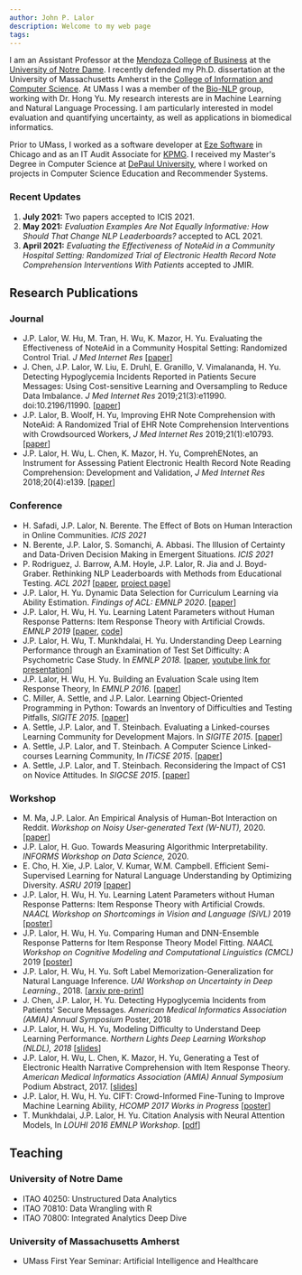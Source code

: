 ```yaml
---
author: John P. Lalor
description: Welcome to my web page
tags:
---
```



I am an Assistant Professor at the [Mendoza College of Business][mendoza] at the [University of Notre Dame][nd]. 
I recently defended my Ph.D. dissertation at the University of Massachusetts Amherst in the [College of Information and Computer Science][cics]. 
At UMass I was a member of the [Bio-NLP][bionlp] group, working with Dr. Hong Yu. 
My research interests are in Machine Learning and Natural Language Processing. 
I am particularly interested in model evaluation and quantifying uncertainty, as well as applications in biomedical informatics.

Prior to UMass, I worked as a software developer at [Eze Software][eze] in Chicago and as an IT Audit Associate for [KPMG][kpmg]. 
I received my Master's Degree in Computer Science at [DePaul University][depaul], where I worked on projects in Computer Science Education and Recommender Systems. 


### Recent Updates

1. **July 2021:** Two papers accepted to ICIS 2021. 
1. **May 2021:** *Evaluation Examples Are Not Equally Informative: How Should That Change NLP Leaderboards?* accepted to ACL 2021. 
1. **April 2021:** *Evaluating the Effectiveness of NoteAid in a Community Hospital Setting: Randomized Trial of Electronic Health Record Note Comprehension Interventions With Patients* accepted to JMIR.


## Research Publications 

### Journal 

- J.P. Lalor, W. Hu, M. Tran, H. Wu, K. Mazor, H. Yu. Evaluating the Effectiveness of NoteAid in a Community Hospital Setting: Randomized Control Trial. *J Med Internet Res* [[paper][jmir2020]]
- J. Chen, J.P. Lalor, W. Liu, E. Druhl, E. Granillo, V. Vimalananda, H. Yu. Detecting Hypoglycemia Incidents Reported in Patients Secure Messages: Using Cost-sensitive Learning and Oversampling to Reduce Data Imbalance. *J Med Internet Res* 2019;21(3):e11990. doi:10.2196/11990. [[paper][jmir hypo 2019]]
- J.P. Lalor, B. Woolf, H. Yu, Improving EHR Note Comprehension with NoteAid: A Randomized Trial of EHR Note Comprehension Interventions with Crowdsourced Workers, *J Med Internet Res* 2019;21(1):e10793. [[paper][jmir2019]]
- J.P. Lalor, H. Wu, L. Chen, K. Mazor, H. Yu, ComprehENotes, an Instrument for Assessing Patient Electronic Health Record Note Reading Comprehension: Development and Validation, *J Med Internet Res* 2018;20(4):e139. [[paper][jmir2018]]


### Conference 

- H. Safadi, J.P. Lalor, N. Berente. The Effect of Bots on Human Interaction in Online Communities. *ICIS 2021*
- N. Berente, J.P. Lalor, S. Somanchi, A. Abbasi. The Illusion of Certainty and Data-Driven Decision Making in Emergent Situations. *ICIS 2021*
- P. Rodriguez, J. Barrow, A.M. Hoyle, J.P. Lalor, R. Jia and J. Boyd-Graber. Rethinking NLP Leaderboards with Methods from Educational Testing. *ACL 2021* [[paper][acl2021], [project page][acl2021-pedro]]
- J.P. Lalor, H. Yu. Dynamic Data Selection for Curriculum Learning via Ability Estimation. *Findings of ACL: EMNLP 2020*. [[paper][emnlp2020]]
- J.P. Lalor, H. Wu, H. Yu. Learning Latent Parameters without Human Response Patterns: Item Response Theory with Artificial Crowds. *EMNLP 2019* [[paper][emnlp2019], [code][emnlp2019-github]]
- J.P. Lalor, H. Wu, T. Munkhdalai, H. Yu. Understanding Deep Learning Performance through an Examination of Test Set Difficulty: A Psychometric Case Study. In *EMNLP 2018.* [[paper][emnlp2018], [youtube link for presentation][emnlp2018-youtube]]
- J.P. Lalor, H. Wu, H. Yu. Building an Evaluation Scale using Item Response Theory, In *EMNLP 2016*. [[paper][emnlp2016]]
- C. Miller, A. Settle, and J.P. Lalor. Learning Object-Oriented Programming in Python: Towards an Inventory of Difficulties and Testing Pitfalls, *SIGITE 2015*. [[paper][miller2015sigite]]
- A. Settle, J.P. Lalor, and T. Steinbach. Evaluating a Linked-courses Learning Community for Development Majors. In *SIGITE 2015*. [[paper][settle2015sigite]]
- A. Settle, J.P. Lalor, and T. Steinbach. A Computer Science Linked-courses Learning Community, In *ITiCSE 2015*. [[paper][iticse2015]]
- A. Settle, J.P. Lalor, and T. Steinbach. Reconsidering the Impact of CS1 on Novice Attitudes. In *SIGCSE 2015*. [[paper][sigcse2015]]


### Workshop

- M. Ma, J.P. Lalor. An Empirical Analysis of Human-Bot Interaction on Reddit. *Workshop on Noisy User-generated Text (W-NUT),* 2020. [[paper][wnut2020]]
- J.P. Lalor, H. Guo. Towards Measuring Algorithmic Interpretability. *INFORMS Workshop on Data Science,* 2020.
- E. Cho, H. Xie, J.P. Lalor, V. Kumar, W.M. Campbell. Efficient Semi-Supervised Learning for Natural Language Understanding by Optimizing Diversity. *ASRU 2019* [[paper][amzn-paper]]
- J.P. Lalor, H. Wu, H. Yu. Learning Latent Parameters without Human Response Patterns: Item Response Theory with Artificial Crowds. *NAACL Workshop on Shortcomings in Vision and Language (SiVL)* 2019 [[poster][sivl-poster]]
- J.P. Lalor, H. Wu, H. Yu. Comparing Human and DNN-Ensemble Response Patterns for Item Response Theory Model Fitting. *NAACL Workshop on Cognitive Modeling and Computational Linguistics (CMCL)* 2019 [[poster][cmcl-poster]] 
- J.P. Lalor, H. Wu, H. Yu. Soft Label Memorization-Generalization for Natural Language Inference. *UAI Workshop on Uncertainty in Deep Learning.*, 2018. [[arxiv pre-print][slmg-arxiv]]
- J. Chen, J.P. Lalor, H. Yu. Detecting Hypoglycemia Incidents from Patients' Secure Messages. *American Medical Informatics Association (AMIA) Annual Symposium* Poster, 2018
- J.P. Lalor, H. Wu, H. Yu, Modeling Difficulty to Understand Deep Learning Performance. *Northern Lights Deep Learning Workshop (NLDL), 2018* [[slides][nldl2018]]
- J.P. Lalor, H. Wu, L. Chen, K. Mazor, H. Yu, Generating a Test of Electronic Health Narrative Comprehension with Item Response Theory. *American Medical Informatics Association (AMIA) Annual Symposium* Podium Abstract, 2017. [[slides][amia2017-slides]]
- J.P. Lalor, H. Wu, H. Yu. CIFT: Crowd-Informed Fine-Tuning to Improve Machine Learning Ability, *HCOMP 2017 Works in Progress* [[poster][hcomp2017]]
- T. Munkhdalai, J.P. Lalor, H. Yu. Citation Analysis with Neural Attention Models, In *LOUHI 2016 EMNLP Workshop*. [[pdf][louhi2016]]

## Teaching 

### University of Notre Dame

- ITAO 40250: Unstructured Data Analytics
- ITAO 70810: Data Wrangling with R 
- ITAO 70800: Integrated Analytics Deep Dive

### University of Massachusetts Amherst

- UMass First Year Seminar: Artificial Intelligence and Healthcare

[acl2021-pedro]: https://irt.pedro.ai
[acl2021]: https://aclanthology.org/2021.acl-long.346/
[amzn-paper]:https://arxiv.org/abs/1910.04196
[jmir2020]:https://www.jmir.org/2021/5/e26354
[amia2018]: ./amia18
[comprehenotes-page]:./ehr
[irt-page]:./irt
[wnut2020]:https://www.aclweb.org/anthology/2020.wnut-1.14/
[emnlp2020]:https://www.aclweb.org/anthology/2020.findings-emnlp.48/
[emnlp2019]:https://www.aclweb.org/anthology/D19-1434/ 
[emnlp2019-github]:https://github.com/jplalor/py-irt
[slmg-arxiv]:https://arxiv.org/abs/1702.08563
[sivl-poster]:/pdf/sivl19_irt.pdf
[cmcl-poster]:/pdf/cmcl19_irt.pdf
[jmir hypo 2019]:https://www.jmir.org/2019/3/e11990/
[jmir2019]:https://www.jmir.org/2019/1/e10793/ 
[jmir2018]:https://www.jmir.org/2018/4/e139/
[nldl2018]:/pdf/lalor_nldl.pdf
[emnlp2018]:https://www.aclweb.org/anthology/D18-1500/ 
[emnlp2018-youtube]:https://www.youtube.com/watch?v=4FZYB-YvV7k
[hcomp2017]:/pdf/cift_hcomp2017.pdf
[amia2017-slides]:/pdf/amia_ehr_2017.pdf
[emnlp2016]:https://www.aclweb.org/anthology/D16-1062/
[louhi2016]:http://www.aclweb.org/anthology/W/W16/W16-6109.pdf
[miller2015sigite]:http://dl.acm.org/citation.cfm?id=2808017
[settle2015sigite]:http://dl.acm.org/citation.cfm?id=2808031
[iticse2015]:http://dl.acm.org/citation.cfm?id=2729094.2742621
[sigcse2015]:http://dl.acm.org/citation.cfm?id=2677235
[cics]:https://cics.umass.edu/
[eze]:http://www.ezesoft.com/
[depaul]:http://www.cdm.depaul.edu/Pages/default.aspx
[nd]:https://www.nd.edu
[kpmg]:http://www.kpmg.com
[mendoza]:https://mendoza.nd.edu
[bionlp]:http://bio-nlp.org/
